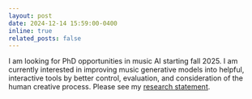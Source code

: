 ```yaml
---
layout: post
date: 2024-12-14 15:59:00-0400
inline: true
related_posts: false
---
```


I am looking for PhD opportunities in music AI starting fall 2025. I am currently interested in improving music generative models into helpful, interactive tools by better control, evaluation, and consideration of the human creative process. Please see my [research statement](./blog/2024/research-interest-2024dec/).